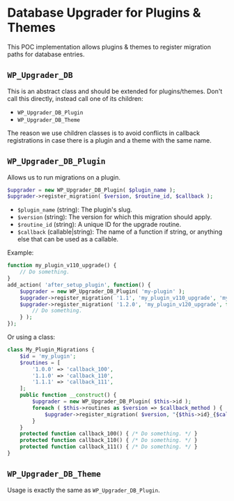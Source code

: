 # Database Upgrader for Plugins & Themes

This POC implementation allows plugins & themes to register migration paths for database entries.

## `WP_Upgrader_DB`

This is an abstract class and should be extended for plugins/themes.
Don't call this directly, instead call one of its children:
* `WP_Upgrader_DB_Plugin`
* `WP_Upgrader_DB_Theme`

The reason we use children classes is to avoid conflicts in callback registrations in case there is a plugin and a theme with the same name.

## `WP_Upgrader_DB_Plugin`
Allows us to run migrations on a plugin.

```php
$upgrader = new WP_Upgrader_DB_Plugin( $plugin_name );
$upgrader->register_migration( $version, $routine_id, $callback );
```

* `$plugin_name` (string): The plugin's slug.
* `$version` (string): The version for which this migration should apply.
* `$routine_id` (string): A unique ID for the upgrade routine.
* `$callback` (callable|string): The name of a function if string, or anything else that can be used as a callable.

Example:
```php
function my_plugin_v110_upgrade() {
	// Do something.
}
add_action( 'after_setup_plugin', function() {
	$upgrader = new WP_Upgrader_DB_Plugin( 'my-plugin' );
	$upgrader->register_migration( '1.1', 'my_plugin_v110_upgrade', 'my_plugin_v110_upgrade' );
	$upgrader->register_migration( '1.2.0', 'my_plugin_v120_upgrade', function() {
		// Do something.
	} );
});
```
Or using a class:

```php
class My_Plugin_Migrations {
	$id = 'my_plugin';
	$routines = [
		'1.0.0' => 'callback_100',
		'1.1.0' => 'callback_110',
		'1.1.1' => 'callback_111',
	];
	public function __construct() {
		$upgrader = new WP_Upgrader_DB_Plugin( $this->id );
		foreach ( $this->routines as $version => $callback_method ) {
			$upgrader->register_migration( $version, "{$this->id}_{$callback_method}", [ $this, $callback_method ] );
		}
	}
	protected function callback_100() { /* Do something. */ }
	protected function callback_110() { /* Do something. */ }
	protected function callback_111() { /* Do something. */ }
}
```
## `WP_Upgrader_DB_Theme`

Usage is exactly the same as `WP_Upgrader_DB_Plugin`.
